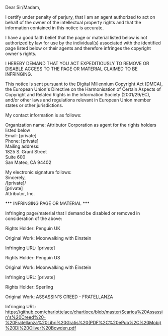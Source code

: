 Dear Sir/Madam,

I certify under penalty of perjury, that I am an agent authorized to act on behalf of the owner of the intellectual property rights and that the information contained in this notice is accurate.

I have a good faith belief that the page or material listed below is not authorized by law for use by the individual(s) associated with the identified page listed below or their agents and therefore infringes the copyright owner's rights.

I HEREBY DEMAND THAT YOU ACT EXPEDITIOUSLY TO REMOVE OR DISABLE ACCESS TO THE PAGE OR MATERIAL CLAIMED TO BE INFRINGING.

This notice is sent pursuant to the Digital Millennium Copyright Act (DMCA), the European Union's Directive on the Harmonisation of Certain Aspects of Copyright and Related Rights in the Information Society (2001/29/EC), and/or other laws and regulations relevant in European Union member states or other jurisdictions.

My contact information is as follows:

Organization name: Attributor Corporation as agent for the rights holders listed below  
Email: [private]  
Phone: [private]  
Mailing address:  
1825 S. Grant Street  
Suite 600  
San Mateo, CA 94402  

My electronic signature follows:  
Sincerely,  
/[private]/  
[private]  
Attributor, Inc.

*** INFRINGING PAGE OR MATERIAL ***

Infringing page/material that I demand be disabled or removed in consideration of the above:

Rights Holder: Penguin UK

Original Work: Moonwalking with Einstein

Infringing URL: [private]  

Rights Holder: Penguin US

Original Work: Moonwalking with Einstein

Infringing URL: [private]  

Rights Holder: Sperling

Original Work: ASSASSIN'S CREED - FRATELLANZA

Infringing URL: https://github.com/charlottelace/chartloce/blob/master/Scarica%20Assassin's%20Creed%20-%20Fratellanza%20Libri%20Gratis%20(PDF%2C%20ePub%2C%20Mobi)%20Di%20Oliver%20Bowden.pdf
